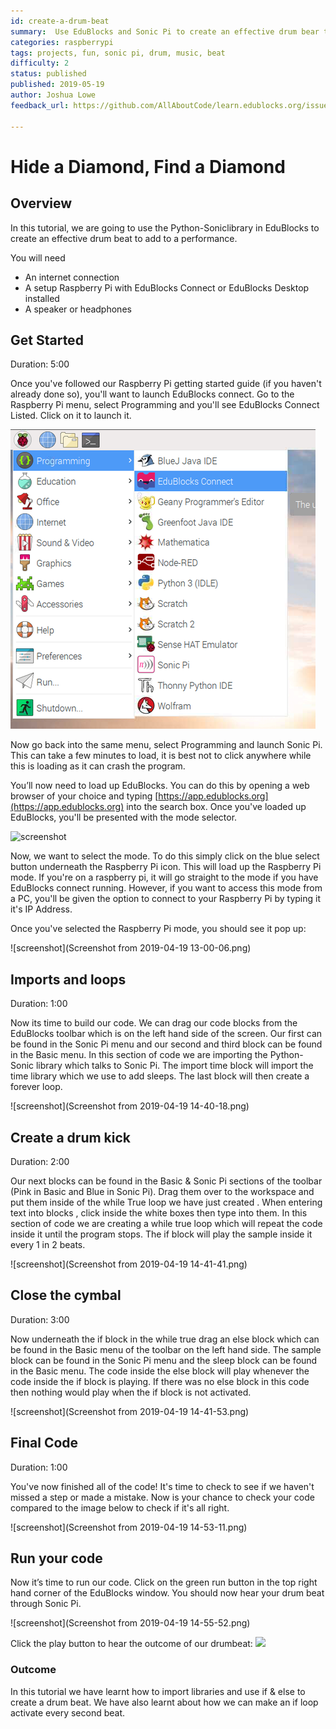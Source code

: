 ```yaml
---
id: create-a-drum-beat
summary:  Use EduBlocks and Sonic Pi to create an effective drum bear to add to a performance
categories: raspberrypi
tags: projects, fun, sonic pi, drum, music, beat
difficulty: 2
status: published
published: 2019-05-19
author: Joshua Lowe
feedback_url: https://github.com/AllAboutCode/learn.edublocks.org/issues

---
```


# Hide a Diamond, Find a Diamond

## Overview

In this tutorial, we are going to use the Python-Soniclibrary in EduBlocks to create an effective drum beat to add to a performance.

You will need 
- An internet connection
- A setup Raspberry Pi with EduBlocks Connect or EduBlocks Desktop installed
- A speaker or headphones

## Get Started
Duration: 5:00

Once you've followed our Raspberry Pi getting started guide (if you haven't already done so), you'll want to launch EduBlocks connect. Go to the Raspberry Pi menu, select Programming and you'll see EduBlocks Connect Listed. Click on it to launch it. 

![screenshot](imageedit_2_2194120828.png) 

Now go back into the same menu, select Programming and launch Sonic Pi. This can take a few minutes to load, it is best not to click anywhere while this is
loading as it can crash the program.

You’ll now need to load up EduBlocks. You can do this by opening a web browser of your choice and typing [https://app.edublocks.org](https://app.edublocks.org) into the search box. Once you've loaded up EduBlocks, you'll be presented with the mode selector. 

![screenshot](https://i.ibb.co/tQ0JcTz/Screenshot-2019-04-14-edublocks.png) 

Now, we want to select the mode. To do this simply click on the blue select button underneath the Raspberry Pi icon. This will load up the Raspberry Pi mode.
If you're on a raspberry pi, it will go straight to the mode if you have EduBlocks connect running. However, if you want to access this mode from a PC, you'll be given the option to connect to your Raspberry Pi by typing it it's IP Address.

Once you've selected the Raspberry Pi mode, you should see it pop up:

![screenshot](Screenshot from 2019-04-19 13-00-06.png)

## Imports and loops
Duration: 1:00

Now its time to build our code. We can drag our code blocks from the EduBlocks toolbar which is on the left hand side of the screen. Our first  can be found in the Sonic Pi menu and our second and third block can be found in the Basic menu. In this section of code we are importing the Python-Sonic library which talks to Sonic Pi. The import time block will import the time library which we use to add sleeps. The last block will then create a forever loop.

![screenshot](Screenshot from 2019-04-19 14-40-18.png)

## Create a drum kick
Duration: 2:00

Our next blocks can be found in the Basic & Sonic Pi sections of the toolbar (Pink in Basic and Blue in Sonic Pi). Drag them over to the workspace and put them inside of the while True loop we have just created . When entering text into blocks , click inside the white boxes then type into them. In this section of code we are creating a while true loop which will repeat the code inside it until the program stops. The if block will play the sample inside it every 1 in 2 beats. 

![screenshot](Screenshot from 2019-04-19 14-41-41.png)

## Close the cymbal
Duration: 3:00

Now underneath the if block in the while true drag an else block which can be found in the Basic menu of the toolbar on the left hand side. The sample block can be found in the Sonic Pi menu and the sleep block can be found in the Basic menu. The code inside the else block will play whenever the code inside the if block is playing. If there was no else block in this code then nothing would play when the if block is not activated.

![screenshot](Screenshot from 2019-04-19 14-41-53.png)


## Final Code
Duration: 1:00

You've now finished all of the code! It's time to check to see if we haven't missed a step or made a mistake. Now is your chance to check your code compared to the image below to check if it's all right.

![screenshot](Screenshot from 2019-04-19 14-53-11.png)

## Run your code

Now it’s time to run our code. Click on the green run button in the top right hand corner of the EduBlocks window. You should now hear your drum beat through Sonic Pi.

![screenshot](Screenshot from 2019-04-19 14-55-52.png)

Click the play button to hear the outcome of our drumbeat:
<a href="https://drive.google.com/file/d/1RXrowuYukhRM9FpKmfoQgy2k1QD3iAz4/view"><img src="https://freeiconshop.com/wp-content/uploads/edd/play-flat.png"></a>

### Outcome

In this tutorial we have learnt how to import libraries and use if & else to create a drum beat. We have also learnt about how we can make an if loop activate every second beat.